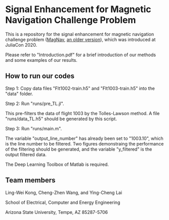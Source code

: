 # Signal Enhancement for Magnetic Navigation Challenge Problem

This is a repository for the signal enhancement for magnetic navigation challenge problem ([MagNav,](https://github.com/MIT-AI-Accelerator/MagNav.jl) [ an older version](https://github.com/lw-kong/MagNav_2020.jl)), which was introduced at JuliaCon 2020.

Please refer to "Introduction.pdf" for a brief introduction of our methods and some examples of our results. 

## How to run our codes
Step 1: Copy data files "Flt1002-train.h5" and "Flt1003-train.h5" into the "data" folder.

Step 2: Run "runs/pre_TL.jl". 

This pre-filters the data of flight 1003 by the Tolles-Lawson method. A file "runs/data_TL.h5" should be generated by this script.

Step 3: Run "runs/main.m". 

The variable "output_line_number" has already been set to "1003.10", which is the line number to be filtered. Two figures demonstraing the performance of the filtering should be generated, and the variable "y_filtered" is the output filtered data.

The Deep Learning Toolbox of Matlab is required.

## Team members
Ling-Wei Kong, Cheng-Zhen Wang, and Ying-Cheng Lai

School of Electrical, Computer and Energy Engineering

Arizona State University, Tempe, AZ 85287-5706
